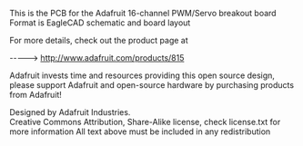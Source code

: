 This is the PCB for the Adafruit 16-channel PWM/Servo breakout board
Format is EagleCAD schematic and board layout

For more details, check out the product page at

-----> http://www.adafruit.com/products/815

Adafruit invests time and resources providing this open source design, 
please support Adafruit and open-source hardware by purchasing 
products from Adafruit!

Designed by Adafruit Industries.  
Creative Commons Attribution, Share-Alike license, check license.txt for more information
All text above must be included in any redistribution
